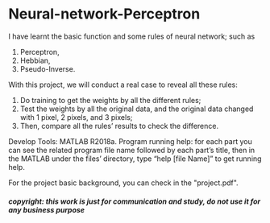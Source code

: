 # Neural-network-Perceptron
I have learnt the basic function and some rules of neural network; such as 
1. Perceptron, 
2. Hebbian,  
3. Pseudo-Inverse.

With this project, we will conduct a real case to reveal all these rules:
1.	Do training to get the weights by all the different rules;
2.	Test the weights by all the original data, and the original data changed with 1 pixel, 2 pixels, and 3 pixels;
3.	Then, compare all the rules’ results to check the difference.

Develop Tools: MATLAB R2018a.
Program running help: for each part you can see the related program file name followed by each part’s title, then in the MATLAB under the files’ directory, type “help [file Name]” to get running help.

For the project basic background, you can check in the "project.pdf".
##### copyright: this work is just for communication and study, do not use it for any business purpose #####
